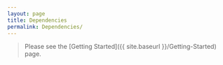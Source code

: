 ```yaml
---
layout: page
title: Dependencies
permalink: Dependencies/
---
```


> Please see the [Getting Started]({{ site.baseurl }}/Getting-Started) page.